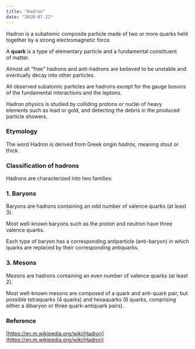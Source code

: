 ```yaml
---
title: "Hadron"
date: "2020-07-22"
---
```


Hadron is a subatomic composite particle made of two or more quarks held together by a strong electromagnetic force.

A **quark** is a type of elementary particle and a fundamental constituent of matter.

Almost all "free" hadrons and anti-hadrons are believed to be unstable and eventually decay into other particles.

All observed subatomic particles are hadrons except for the gauge bosons of the fundamental interactions and the leptons. 

Hadron physics is studied by colliding protons or nuclei of heavy elements such as lead or gold, and detecting the debris in the produced particle showers. 

### Etymology

The word Hadron is derived from Greek origin _hadrós_, meaning stout or thick.

### Classification of hadrons

Hadrons are characterized into two families:

### 1\. Baryons

Baryons are hadrons containing an odd number of valence quarks (at least 3).

Most well-known baryons such as the proton and neutron have three valence quarks.

Each type of baryon has a corresponding antiparticle (anti-baryon) in which quarks are replaced by their corresponding antiquarks.

### 3\. Mesons

Mesons are hadrons containing an even number of valence quarks (at least 2).

Most well-known mesons are composed of a quark and anti-quark pair, but possible tetraquarks (4 quarks) and hexaquarks (6 quarks, comprising either a dibaryon or three quark-antiquark pairs).

### Reference

[https://en.m.wikipedia.org/wiki/Hadron](https://en.m.wikipedia.org/wiki/Hadron)
